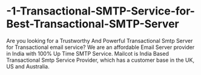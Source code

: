 # -1-Transactional-SMTP-Service-for-Best-Transactional-SMTP-Server
Are you looking for a Trustworthy And Powerful Transactional Smtp Server for Transactional email service? We are an affordable Email Server provider in India with 100% Up Time SMTP Service. Mailcot is India Based Transactional Smtp Service Provider, which has a customer base in the UK, US and Australia.
